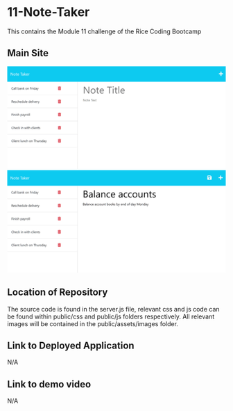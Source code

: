 # 11-Note-Taker
This contains the Module 11 challenge of the Rice Coding Bootcamp

## Main Site

![Main Site](public/assets/images/main-site-01.png)
![Main Site](public/assets/images/main-site-02.png)

## Location of Repository

The source code is found in the server.js file, relevant css and js code can be found within public/css and public/js folders respectively. All relevant images will be contained in the public/assets/images folder.

## Link to Deployed Application

N/A

## Link to demo video

N/A